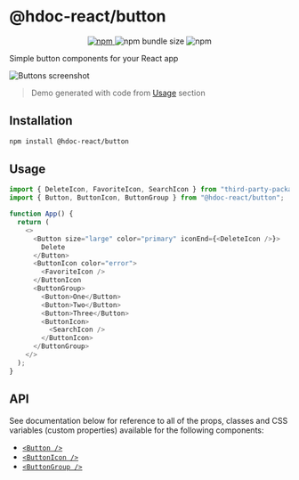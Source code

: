 # @hdoc-react/button

<p align="center">
  <a href="https://www.npmjs.com/package/@hdoc-react/button">
    <img alt="npm" src="https://img.shields.io/npm/v/%40hdoc-react%2Fbutton">
  </a>
  <img alt="npm bundle size" src="https://img.shields.io/bundlephobia/minzip/%40hdoc-react%2Fbutton">
  <img alt="npm" src="https://img.shields.io/npm/dm/%40hdoc-react%2Fbutton">
</p>

Simple button components for your React app

![Buttons screenshot](https://github.com/Hdoc1509/react-components/assets/72316111/f6ea1b00-a905-4bbf-97d8-81291b22303f)

> Demo generated with code from [Usage](#usage) section

## Installation

```bash
npm install @hdoc-react/button
```

## Usage

```js
import { DeleteIcon, FavoriteIcon, SearchIcon } from "third-party-package";
import { Button, ButtonIcon, ButtonGroup } from "@hdoc-react/button";

function App() {
  return (
    <>
      <Button size="large" color="primary" iconEnd={<DeleteIcon />}>
        Delete
      </Button>
      <ButtonIcon color="error">
        <FavoriteIcon />
      </ButtonIcon
      <ButtonGroup>
        <Button>One</Button>
        <Button>Two</Button>
        <Button>Three</Button>
        <ButtonIcon>
          <SearchIcon />
        </ButtonIcon>
      </ButtonGroup>
    </>
  );
}
```

## API

See documentation below for reference to all of the props, classes and CSS
variables (custom properties) available for the following components:

- [`<Button />`](docs/Button.md)
- [`<ButtonIcon />`](docs/ButtonIcon.md)
- [`<ButtonGroup />`](docs/ButtonGroup.md)
